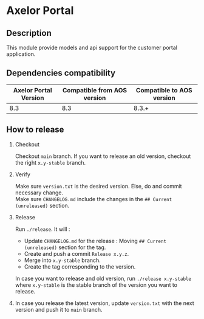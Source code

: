 # Axelor Portal

## Description

This module provide models and api support for the customer portal application.


## Dependencies compatibility


Axelor Portal Version | Compatible from AOS version | Compatible to AOS version
--- |----------------------------| --- 
8.3 | 8.3                        | 8.3.+



## How to release

1. Checkout

    Checkout `main` branch. If you want to release an old version, checkout the right `x.y-stable` branch.

2. Verify

    Make sure `version.txt` is the desired version. Else, do and commit necessary change.  
    Make sure `CHANGELOG.md` include the changes in the `## Current (unreleased)` section.

3. Release

    Run `./release`. It will :
    - Update `CHANGELOG.md` for the release : Moving `## Current (unreleased)` section for the tag.
    - Create and push a commit `Release x.y.z`.
    - Merge into `x.y-stable` branch.
    - Create the tag corresponding to the version.

    In case you want to release and old version, run `./release x.y-stable` where `x.y-stable` is the stable branch of the version you want to release.

4. In case you release the latest version, update `version.txt` with the next version and push it to `main` branch.

